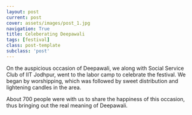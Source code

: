 ```yaml
---
layout: post
current: post
cover: assets/images/post_1.jpg
navigation: True
title: Celeberating Deepawali
tags: [festival]
class: post-template
subclass: 'post'
---
```


On the auspicious occasion of Deepawali, we along with Social Service Club of IIT Jodhpur, went to the labor camp to celebrate the festival.
We began by worshipping, which was followed by sweet distribution and lightening candles in the area. 

About 700 people were with us to share the happiness of this occasion, thus bringing out the real meaning of Deepawali.